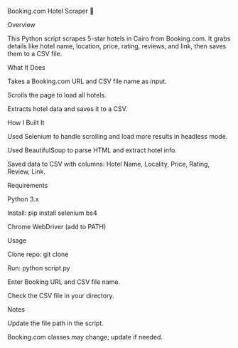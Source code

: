 Booking.com Hotel Scraper 🏨

Overview

This Python script scrapes 5-star hotels in Cairo from Booking.com. It grabs details like hotel name, location, price, rating, reviews, and link, then saves them to a CSV file.

What It Does





Takes a Booking.com URL and CSV file name as input.



Scrolls the page to load all hotels.



Extracts hotel data and saves it to a CSV.

How I Built It





Used Selenium to handle scrolling and load more results in headless mode.



Used BeautifulSoup to parse HTML and extract hotel info.



Saved data to CSV with columns: Hotel Name, Locality, Price, Rating, Review, Link.

Requirements





Python 3.x



Install: pip install selenium bs4



Chrome WebDriver (add to PATH)

Usage





Clone repo: git clone <repo-url>



Run: python script.py



Enter Booking URL and CSV file name.



Check the CSV file in your directory.

Notes





Update the file path in the script.



Booking.com classes may change; update if needed.
